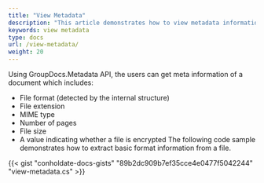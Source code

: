 ```yaml
---
title: "View Metadata"
description: "This article demonstrates how to view metadata information of a document."
keywords: view metadata
type: docs
url: /view-metadata/
weight: 20
---
```


Using GroupDocs.Metadata API, the users can get meta information of a document which includes:

- File format (detected by the internal structure)
- File extension
- MIME type
- Number of pages
- File size
- A value indicating whether a file is encrypted
The following code sample demonstrates how to extract basic format information from a file.

{{< gist "conholdate-docs-gists" "89b2dc909b7ef35cce4e0477f5042244" "view-metadata.cs" >}}

